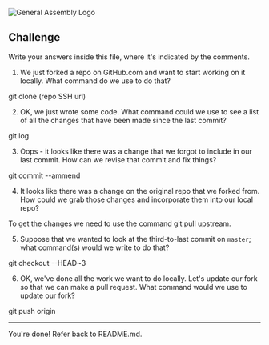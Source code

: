 ![General Assembly Logo](http://i.imgur.com/ke8USTq.png)

## Challenge

Write your answers inside this file, where it's indicated by the comments.

1. We just forked a repo on GitHub.com and want to start working on it locally. What command do we use to do that?

git clone (repo SSH url)

2. OK, we just wrote some code. What command could we use to see a list of all the changes that have been made since the last commit?

git log

3. Oops - it looks like there was a change that we forgot to include in our last commit. How can we revise that commit and fix things?

git commit --ammend

4. It looks like there was a change on the original repo that we forked from. How could we grab those changes and incorporate them into our local repo?

To get the changes we need to use the command git pull upstream.

5. Suppose that we wanted to look at the third-to-last commit on `master`; what command(s) would we write to do that?

git checkout --HEAD~3

6. OK, we've done all the work we want to do locally. Let's update our fork so that we can make a pull request. What command would we use to update our fork?

git push origin
<hr>

You're done! Refer back to README.md.
